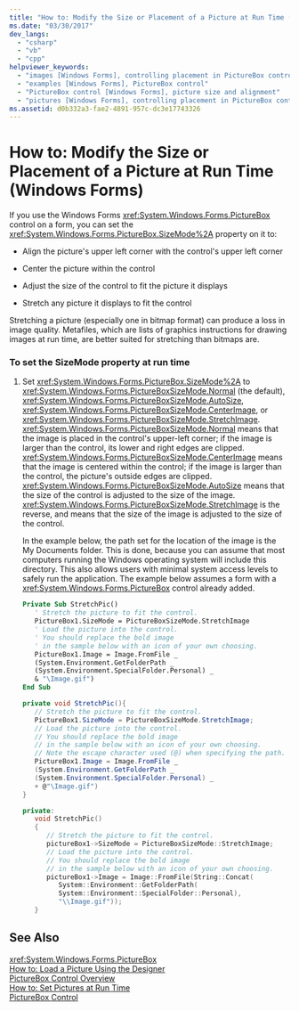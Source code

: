```yaml
---
title: "How to: Modify the Size or Placement of a Picture at Run Time (Windows Forms)"
ms.date: "03/30/2017"
dev_langs: 
  - "csharp"
  - "vb"
  - "cpp"
helpviewer_keywords: 
  - "images [Windows Forms], controlling placement in PictureBox control [Windows Forms]"
  - "examples [Windows Forms], PictureBox control"
  - "PictureBox control [Windows Forms], picture size and alignment"
  - "pictures [Windows Forms], controlling placement in PictureBox control [Windows Forms]"
ms.assetid: d0b332a3-fae2-4891-957c-dc3e17743326
---
```

# How to: Modify the Size or Placement of a Picture at Run Time (Windows Forms)
If you use the Windows Forms <xref:System.Windows.Forms.PictureBox> control on a form, you can set the <xref:System.Windows.Forms.PictureBox.SizeMode%2A> property on it to:  
  
- Align the picture's upper left corner with the control's upper left corner  
  
- Center the picture within the control  
  
- Adjust the size of the control to fit the picture it displays  
  
- Stretch any picture it displays to fit the control  
  
 Stretching a picture (especially one in bitmap format) can produce a loss in image quality. Metafiles, which are lists of graphics instructions for drawing images at run time, are better suited for stretching than bitmaps are.  
  
### To set the SizeMode property at run time  
  
1. Set <xref:System.Windows.Forms.PictureBox.SizeMode%2A> to <xref:System.Windows.Forms.PictureBoxSizeMode.Normal> (the default), <xref:System.Windows.Forms.PictureBoxSizeMode.AutoSize>, <xref:System.Windows.Forms.PictureBoxSizeMode.CenterImage>, or <xref:System.Windows.Forms.PictureBoxSizeMode.StretchImage>. <xref:System.Windows.Forms.PictureBoxSizeMode.Normal> means that the image is placed in the control's upper-left corner; if the image is larger than the control, its lower and right edges are clipped. <xref:System.Windows.Forms.PictureBoxSizeMode.CenterImage> means that the image is centered within the control; if the image is larger than the control, the picture's outside edges are clipped. <xref:System.Windows.Forms.PictureBoxSizeMode.AutoSize> means that the size of the control is adjusted to the size of the image. <xref:System.Windows.Forms.PictureBoxSizeMode.StretchImage> is the reverse, and means that the size of the image is adjusted to the size of the control.  
  
    In the example below, the path set for the location of the image is the My Documents folder. This is done, because you can assume that most computers running the Windows operating system will include this directory. This also allows users with minimal system access levels to safely run the application. The example below assumes a form with a <xref:System.Windows.Forms.PictureBox> control already added.  
  
   ```vb  
   Private Sub StretchPic()  
      ' Stretch the picture to fit the control.  
      PictureBox1.SizeMode = PictureBoxSizeMode.StretchImage  
      ' Load the picture into the control.  
      ' You should replace the bold image   
      ' in the sample below with an icon of your own choosing.  
      PictureBox1.Image = Image.FromFile _  
      (System.Environment.GetFolderPath _  
      (System.Environment.SpecialFolder.Personal) _  
      & "\Image.gif")  
   End Sub  
   ```  
  
   ```csharp  
   private void StretchPic(){  
      // Stretch the picture to fit the control.  
      PictureBox1.SizeMode = PictureBoxSizeMode.StretchImage;  
      // Load the picture into the control.  
      // You should replace the bold image   
      // in the sample below with an icon of your own choosing.  
      // Note the escape character used (@) when specifying the path.  
      PictureBox1.Image = Image.FromFile _  
      (System.Environment.GetFolderPath _  
      (System.Environment.SpecialFolder.Personal) _  
      + @"\Image.gif")  
   }  
   ```  
  
   ```cpp  
   private:  
      void StretchPic()  
      {  
         // Stretch the picture to fit the control.  
         pictureBox1->SizeMode = PictureBoxSizeMode::StretchImage;  
         // Load the picture into the control.  
         // You should replace the bold image   
         // in the sample below with an icon of your own choosing.  
         pictureBox1->Image = Image::FromFile(String::Concat(  
            System::Environment::GetFolderPath(  
            System::Environment::SpecialFolder::Personal),  
            "\\Image.gif"));  
      }  
   ```  
  
## See Also  
 <xref:System.Windows.Forms.PictureBox>  
 [How to: Load a Picture Using the Designer](../../../../docs/framework/winforms/controls/how-to-load-a-picture-using-the-designer-windows-forms.md)  
 [PictureBox Control Overview](../../../../docs/framework/winforms/controls/picturebox-control-overview-windows-forms.md)  
 [How to: Set Pictures at Run Time](../../../../docs/framework/winforms/controls/how-to-set-pictures-at-run-time-windows-forms.md)  
 [PictureBox Control](../../../../docs/framework/winforms/controls/picturebox-control-windows-forms.md)
